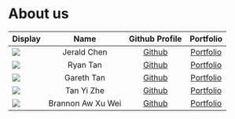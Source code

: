 # About us

| Display                                             |       Name        |                Github Profile                 |                 Portfolio                 |
|-----------------------------------------------------|:-----------------:|:---------------------------------------------:|:-----------------------------------------:|
| ![](https://via.placeholder.com/100.png?text=Photo) |    Jerald Chen    |    [Github](https://github.com/Jeraldchen)    |    [Portfolio](team%2Fjeraldchen.html)    |
| ![](https://via.placeholder.com/100.png?text=Photo) |     Ryan Tan      | [Github](https://github.com/Thunderdragon221) | [Portfolio](team%2Fthunderdragon221.html) |
| ![](https://via.placeholder.com/100.png?text=Photo) |    Gareth Tan     |     [Github](https://github.com/Geeeetyx)     |     [Portfolio](team%2Fgeeeetyx.html)     |
| ![](https://via.placeholder.com/100.png?text=Photo) |    Tan Yi Zhe     |     [Github](https://github.com/tanyizhe)     |     [Portfolio](team%2Ftanyizhe.html)     |
| ![](https://via.placeholder.com/100.png?text=Photo) | Brannon Aw Xu Wei |    [Github](https://github.com/Brennanzuz)    |    [Portfolio](team%2Fbrennanzuz.html)    |

